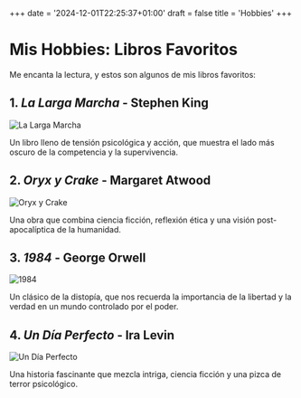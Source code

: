 +++
date = '2024-12-01T22:25:37+01:00'
draft = false
title = 'Hobbies'
+++

# Mis Hobbies: Libros Favoritos

Me encanta la lectura, y estos son algunos de mis libros favoritos:

## 1. *La Larga Marcha* - Stephen King
![La Larga Marcha](/uploads/la-larga-marcha.jpg)

Un libro lleno de tensión psicológica y acción, que muestra el lado más oscuro de la competencia y la supervivencia.

## 2. *Oryx y Crake* - Margaret Atwood
![Oryx y Crake](/uploads/oryx-y-crake.jpg)

Una obra que combina ciencia ficción, reflexión ética y una visión post-apocalíptica de la humanidad.

## 3. *1984* - George Orwell
![1984](/uploads/1984.jpg)

Un clásico de la distopía, que nos recuerda la importancia de la libertad y la verdad en un mundo controlado por el poder.

## 4. *Un Día Perfecto* - Ira Levin
![Un Día Perfecto](/uploads/un-dia-perfecto.jpg)

Una historia fascinante que mezcla intriga, ciencia ficción y una pizca de terror psicológico.



